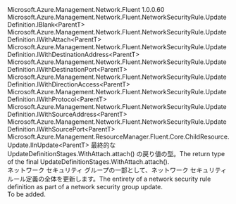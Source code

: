 <Type Name="IUpdateDefinition&lt;ParentT&gt;" FullName="Microsoft.Azure.Management.Network.Fluent.NetworkSecurityRule.UpdateDefinition.IUpdateDefinition&lt;ParentT&gt;">
  <TypeSignature Language="C#" Value="public interface IUpdateDefinition&lt;ParentT&gt; : Microsoft.Azure.Management.Network.Fluent.NetworkSecurityRule.UpdateDefinition.IBlank&lt;ParentT&gt;, Microsoft.Azure.Management.Network.Fluent.NetworkSecurityRule.UpdateDefinition.IWithAttach&lt;ParentT&gt;, Microsoft.Azure.Management.Network.Fluent.NetworkSecurityRule.UpdateDefinition.IWithDestinationAddress&lt;ParentT&gt;, Microsoft.Azure.Management.Network.Fluent.NetworkSecurityRule.UpdateDefinition.IWithDestinationPort&lt;ParentT&gt;, Microsoft.Azure.Management.Network.Fluent.NetworkSecurityRule.UpdateDefinition.IWithDirectionAccess&lt;ParentT&gt;, Microsoft.Azure.Management.Network.Fluent.NetworkSecurityRule.UpdateDefinition.IWithProtocol&lt;ParentT&gt;, Microsoft.Azure.Management.Network.Fluent.NetworkSecurityRule.UpdateDefinition.IWithSourceAddress&lt;ParentT&gt;, Microsoft.Azure.Management.Network.Fluent.NetworkSecurityRule.UpdateDefinition.IWithSourcePort&lt;ParentT&gt;, Microsoft.Azure.Management.ResourceManager.Fluent.Core.ChildResource.Update.IInUpdate&lt;ParentT&gt;" />
  <TypeSignature Language="ILAsm" Value=".class public interface auto ansi abstract IUpdateDefinition`1&lt;ParentT&gt; implements class Microsoft.Azure.Management.Network.Fluent.NetworkSecurityRule.UpdateDefinition.IBlank`1&lt;!ParentT&gt;, class Microsoft.Azure.Management.Network.Fluent.NetworkSecurityRule.UpdateDefinition.IWithAttach`1&lt;!ParentT&gt;, class Microsoft.Azure.Management.Network.Fluent.NetworkSecurityRule.UpdateDefinition.IWithDestinationAddress`1&lt;!ParentT&gt;, class Microsoft.Azure.Management.Network.Fluent.NetworkSecurityRule.UpdateDefinition.IWithDestinationPort`1&lt;!ParentT&gt;, class Microsoft.Azure.Management.Network.Fluent.NetworkSecurityRule.UpdateDefinition.IWithDirectionAccess`1&lt;!ParentT&gt;, class Microsoft.Azure.Management.Network.Fluent.NetworkSecurityRule.UpdateDefinition.IWithProtocol`1&lt;!ParentT&gt;, class Microsoft.Azure.Management.Network.Fluent.NetworkSecurityRule.UpdateDefinition.IWithSourceAddress`1&lt;!ParentT&gt;, class Microsoft.Azure.Management.Network.Fluent.NetworkSecurityRule.UpdateDefinition.IWithSourcePort`1&lt;!ParentT&gt;, class Microsoft.Azure.Management.ResourceManager.Fluent.Core.ChildResource.Update.IInUpdate`1&lt;!ParentT&gt;" />
  <TypeSignature Language="DocId" Value="T:Microsoft.Azure.Management.Network.Fluent.NetworkSecurityRule.UpdateDefinition.IUpdateDefinition`1" />
  <TypeSignature Language="VB.NET" Value="Public Interface IUpdateDefinition(Of ParentT)&#xA;Implements IBlank(Of ParentT), IInUpdate(Of ParentT), IWithAttach(Of ParentT), IWithDestinationAddress(Of ParentT), IWithDestinationPort(Of ParentT), IWithDirectionAccess(Of ParentT), IWithProtocol(Of ParentT), IWithSourceAddress(Of ParentT), IWithSourcePort(Of ParentT)" />
  <TypeSignature Language="F#" Value="type IUpdateDefinition&lt;'ParentT&gt; = interface&#xA;    interface IBlank&lt;'ParentT&gt;&#xA;    interface IWithDirectionAccess&lt;'ParentT&gt;&#xA;    interface IWithSourceAddress&lt;'ParentT&gt;&#xA;    interface IWithSourcePort&lt;'ParentT&gt;&#xA;    interface IWithDestinationAddress&lt;'ParentT&gt;&#xA;    interface IWithDestinationPort&lt;'ParentT&gt;&#xA;    interface IWithProtocol&lt;'ParentT&gt;&#xA;    interface IWithAttach&lt;'ParentT&gt;&#xA;    interface IInUpdate&lt;'ParentT&gt;" />
  <AssemblyInfo>
    <AssemblyName>Microsoft.Azure.Management.Network.Fluent</AssemblyName>
    <AssemblyVersion>1.0.0.60</AssemblyVersion>
  </AssemblyInfo>
  <TypeParameters>
    <TypeParameter Name="ParentT" />
  </TypeParameters>
  <Interfaces>
    <Interface>
      <InterfaceName>Microsoft.Azure.Management.Network.Fluent.NetworkSecurityRule.UpdateDefinition.IBlank&lt;ParentT&gt;</InterfaceName>
    </Interface>
    <Interface>
      <InterfaceName>Microsoft.Azure.Management.Network.Fluent.NetworkSecurityRule.UpdateDefinition.IWithAttach&lt;ParentT&gt;</InterfaceName>
    </Interface>
    <Interface>
      <InterfaceName>Microsoft.Azure.Management.Network.Fluent.NetworkSecurityRule.UpdateDefinition.IWithDestinationAddress&lt;ParentT&gt;</InterfaceName>
    </Interface>
    <Interface>
      <InterfaceName>Microsoft.Azure.Management.Network.Fluent.NetworkSecurityRule.UpdateDefinition.IWithDestinationPort&lt;ParentT&gt;</InterfaceName>
    </Interface>
    <Interface>
      <InterfaceName>Microsoft.Azure.Management.Network.Fluent.NetworkSecurityRule.UpdateDefinition.IWithDirectionAccess&lt;ParentT&gt;</InterfaceName>
    </Interface>
    <Interface>
      <InterfaceName>Microsoft.Azure.Management.Network.Fluent.NetworkSecurityRule.UpdateDefinition.IWithProtocol&lt;ParentT&gt;</InterfaceName>
    </Interface>
    <Interface>
      <InterfaceName>Microsoft.Azure.Management.Network.Fluent.NetworkSecurityRule.UpdateDefinition.IWithSourceAddress&lt;ParentT&gt;</InterfaceName>
    </Interface>
    <Interface>
      <InterfaceName>Microsoft.Azure.Management.Network.Fluent.NetworkSecurityRule.UpdateDefinition.IWithSourcePort&lt;ParentT&gt;</InterfaceName>
    </Interface>
    <Interface>
      <InterfaceName>Microsoft.Azure.Management.ResourceManager.Fluent.Core.ChildResource.Update.IInUpdate&lt;ParentT&gt;</InterfaceName>
    </Interface>
  </Interfaces>
  <Docs>
    <typeparam name="ParentT"><span data-ttu-id="a00bb-101">最終的な UpdateDefinitionStages.WithAttach.attach() の戻り値の型。</span><span class="sxs-lookup"><span data-stu-id="a00bb-101">The return type of the final  UpdateDefinitionStages.WithAttach.attach().</span></span></typeparam>
    <summary>
            <span data-ttu-id="a00bb-102">ネットワーク セキュリティ グループの一部として、ネットワーク セキュリティ ルール定義の全体を更新します。</span><span class="sxs-lookup"><span data-stu-id="a00bb-102">The entirety of a network security rule definition as part of a network security group update.</span></span>
            </summary>
    <remarks>To be added.</remarks>
  </Docs>
  <Members />
</Type>